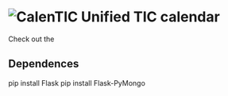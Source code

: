 ![CalenTIC](http://i.imgur.com/zW76vBN.png)
Unified TIC calendar
========

Check out the 

Dependences
--------
pip install Flask
pip install Flask-PyMongo
